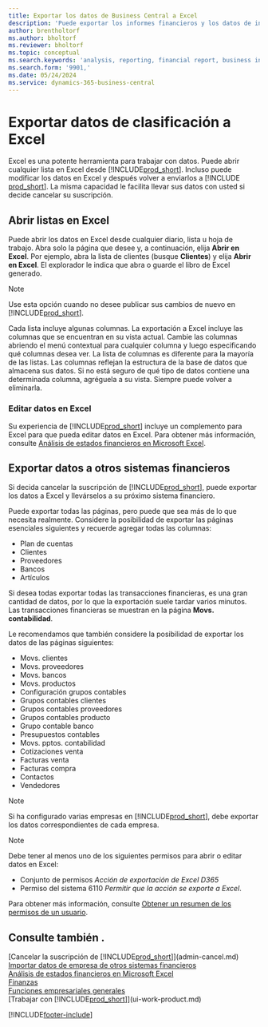 ```yaml
---
title: Exportar los datos de Business Central a Excel
description: 'Puede exportar los informes financieros y los datos de inteligencia empresarial desde Business Central a Excel, o abrir los datos en Excel.'
author: brentholtorf
ms.author: bholtorf
ms.reviewer: bholtorf
ms.topic: conceptual
ms.search.keywords: 'analysis, reporting, financial report, business intelligence, BI, Excel'
ms.search.form: '9901,'
ms.date: 05/24/2024
ms.service: dynamics-365-business-central
---
```

# Exportar datos de clasificación a Excel

Excel es una potente herramienta para trabajar con datos. Puede abrir cualquier lista en Excel desde [!INCLUDE[prod_short](includes/prod_short.md)]. Incluso puede modificar los datos en Excel y después volver a enviarlos a [!INCLUDE [prod_short](includes/prod_short.md)]. La misma capacidad le facilita llevar sus datos con usted si decide cancelar su suscripción.

## Abrir listas en Excel

Puede abrir los datos en Excel desde cualquier diario, lista u hoja de trabajo. Abra solo la página que desee y, a continuación, elija **Abrir en Excel**. Por ejemplo, abra la lista de clientes (busque **Clientes**) y elija **Abrir en Excel**. El explorador le indica que abra o guarde el libro de Excel generado.  

> [!NOTE]
> Use esta opción cuando no desee publicar sus cambios de nuevo en [!INCLUDE[prod_short](includes/prod_short.md)].  

Cada lista incluye algunas columnas. La exportación a Excel incluye las columnas que se encuentran en su vista actual. Cambie las columnas abriendo el menú contextual para cualquier columna y luego especificando qué columnas desea ver. La lista de columnas es diferente para la mayoría de las listas. Las columnas reflejan la estructura de la base de datos que almacena sus datos. Si no está seguro de qué tipo de datos contiene una determinada columna, agréguela a su vista. Siempre puede volver a eliminarla.  

### Editar datos en Excel

Su experiencia de [!INCLUDE[prod_short](includes/prod_short.md)] incluye un complemento para Excel para que pueda editar datos en Excel. Para obtener más información, consulte [Análisis de estados financieros en Microsoft Excel](finance-analyze-excel.md).  

## Exportar datos a otros sistemas financieros

Si decida cancelar la suscripción de [!INCLUDE[prod_short](includes/prod_short.md)], puede exportar los datos a Excel y llevárselos a su próximo sistema financiero.  

Puede exportar todas las páginas, pero puede que sea más de lo que necesita realmente. Considere la posibilidad de exportar las páginas esenciales siguientes y recuerde agregar todas las columnas:  

* Plan de cuentas  
* Clientes  
* Proveedores  
* Bancos  
* Artículos  

Si desea todas exportar todas las transacciones financieras, es una gran cantidad de datos, por lo que la exportación suele tardar varios minutos. Las transacciones financieras se muestran en la página **Movs. contabilidad**.  

Le recomendamos que también considere la posibilidad de exportar los datos de las páginas siguientes:  

* Movs. clientes  
* Movs. proveedores  
* Movs. bancos  
* Movs. productos  
* Configuración grupos contables  
* Grupos contables clientes  
* Grupos contables proveedores  
* Grupos contables producto  
* Grupo contable banco  
* Presupuestos contables  
* Movs. pptos. contabilidad  
* Cotizaciones venta  
* Facturas venta  
* Facturas compra  
* Contactos  
* Vendedores  

> [!NOTE]  
> Si ha configurado varias empresas en [!INCLUDE[prod_short](includes/prod_short.md)], debe exportar los datos correspondientes de cada empresa.

> [!NOTE]
> Debe tener al menos uno de los siguientes permisos para abrir o editar datos en Excel:
>
> * Conjunto de permisos *Acción de exportación de Excel D365*  
> * Permiso del sistema 6110 *Permitir que la acción se exporte a Excel*.  

Para obtener más información, consulte [Obtener un resumen de los permisos de un usuario](ui-define-granular-permissions.md#get-an-overview-of-a-users-permissions).

## Consulte también .

[Cancelar la suscripción de [!INCLUDE[prod_short](includes/prod_short.md)]](admin-cancel.md)  
[Importar datos de empresa de otros sistemas financieros](across-import-data-configuration-packages.md)  
[Análisis de estados financieros en Microsoft Excel](finance-analyze-excel.md)  
[Finanzas](finance.md)  
[Funciones empresariales generales](ui-across-business-areas.md)  
[Trabajar con [!INCLUDE[prod_short](includes/prod_short.md)]](ui-work-product.md)  


[!INCLUDE[footer-include](includes/footer-banner.md)]
